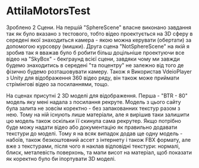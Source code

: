 # AttilaMotorsTest

Зроблено 2 Сцени. На першій "SphereScene" власне виконано завдання так як було вказано з тестового, тобто відео проектується на 3D сферу в середені якої знаходиться камера - якою можна керувати (обертати) за допомогою курсовру (мишки).
Друга сцена "NotSphereScene" на якій я зробив так я вважав було б робити більш доцільніше проектуючи все відео на "SkyBox" - бекграунд всієї сцени, завдяки чому ми завжди будемо знаходитись в середені "та поцентру" не залежно від того де фізично будемо розташовувати камеру.
Також я Використав VdeioPlayer з Unity для відображення 360 відео ряду, він також може приймати стрімінгові відео за посиланнями, тощо.

На сценах присутні 2 3D моделі для відображення. Перша - "BTR - 80" модель яку мені надала з посилання рекруте. Модель з цього сайту була залита не зовсім коректно - без запакованних текстур разом з нею. Тому на ній існують лише матеріали, але я вирішив таки залишити цю модель також оскільки її скинула сама рекрутер. Якщо потрібно буде можу надати відео або документацію як правильно додавати текстури до моделі.
Тому я на всяк випадок додав ще одну модель - набоїв, також безкоштовний ассет з інтернету і також FBX формату, але вже з текстурами, після чого я наклав відповідні текстури: нормалі, блиск, металевість поверхонь, та мапи висот на матеріал, щоб показати як коректно було би іпортувати 3D моделі.
